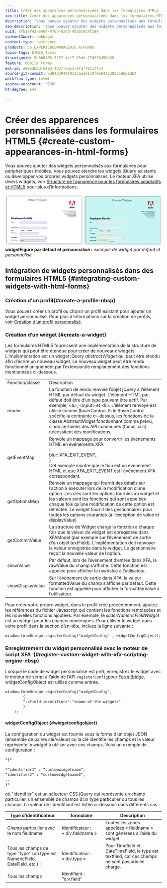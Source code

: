 ```yaml
---
title: Créer des apparences personnalisées dans les formulaires HTML5
seo-title: Créer des apparences personnalisées dans les formulaires HTML5
description: 'Vous pouvez ajouter des widgets personnalisés aux formulaires pour périphériques mobiles. Vous pouvez étendre les widgets jQuery existants ou développer vos propres widgets personnalisés. '
seo-description: 'Vous pouvez ajouter des widgets personnalisés aux formulaires pour périphériques mobiles. Vous pouvez étendre les widgets jQuery existants ou développer vos propres widgets personnalisés. '
uuid: afb16f42-e404-478b-82dd-4b5b59c4f184
contentOwner: robhagat
content-type: reference
products: SG_EXPERIENCEMANAGER/6.4/FORMS
topic-tags: hTML5_forms
discoiquuid: 5d860f05-3257-4cf7-93dd-77d226d59b39
feature: Mobile Forms
exl-id: e9e53b6d-6403-4d37-bac1-efaff0317f34
source-git-commit: bd94d3949f0117aa3e1c9f0e84f7293a5d6b03b4
workflow-type: tm+mt
source-wordcount: '670'
ht-degree: 64%

---
```


# Créer des apparences personnalisées dans les formulaires HTML5 {#create-custom-appearances-in-html-forms}

Vous pouvez ajouter des widgets personnalisés aux formulaires pour périphériques mobiles. Vous pouvez étendre les widgets jQuery existants ou développer vos propres widgets personnalisés. Le moteur XFA utilise divers widgets, voir [Structure de l’apparence pour les formulaires adaptatifs et HTML5](/help/forms/using/introduction-widgets.md) pour plus d’informations.

![Exemple de ](assets/custom-widgets.jpg)
**widgetFigure par défaut et personnalisé :** *exemple de widget par défaut et personnalisé.*

## Intégration de widgets personnalisés dans des formulaires HTML5 {#integrating-custom-widgets-with-html-forms}

### Création d&#39;un profil{#create-a-profile-nbsp}

Vous pouvez créer un profil ou choisir un profil existant pour ajouter un widget personnalisé. Pour plus d’informations sur la création de profils, voir [Création d’un profil personnalisé](/help/forms/using/custom-profile.md).

### Création d’un widget {#create-a-widget}

Les formulaires HTML5 fournissent une implémentation de la structure de widgets qui peut être étendue pour créer de nouveaux widgets. L’implémentation est un widget jQuery *abstractWidget* qui peut être étendu afin d’écrire un nouveau widget. Le nouveau widget peut être rendu fonctionnel uniquement par l’extension/le remplacement des fonctions mentionnées ci-dessous.

<table> 
 <tbody> 
  <tr> 
   <td>Fonction/classe</td> 
   <td>Description</td> 
  </tr> 
  <tr> 
   <td>render</td> 
   <td>La fonction de rendu renvoie l’objet jQuery à l’élément HTML par défaut du widget. L’élément HTML par défaut doit être d’un type pouvant être actif. Par exemple, &lt;a&gt;, &lt;input&gt; et &lt;li&gt;. L’élément renvoyé est utilisé comme $userControl. Si le $userControl spécifie la contrainte ci-dessus, les fonctions de la classe AbstractWidget fonctionnent comme prévu, sinon certaines des API communes (focus, clic) nécessitent des modifications. </td> 
  </tr> 
  <tr> 
   <td>getEventMap</td> 
   <td>Renvoie un mappage pour convertir les événements HTML en événements XFA. <br /> {<br /> blur: XFA_EXIT_EVENT,<br /> }<br /> Cet exemple montre que le flou est un événement HTML et que XFA_EXIT_EVENT est l’événement XFA correspondant. </td> 
  </tr> 
  <tr> 
   <td>getOptionsMap</td> 
   <td>Renvoie un mappage qui fournit des détails sur l’action à exécuter lors de la modification d’une option. Les clés sont les options fournies au widget et les valeurs sont les fonctions qui sont appelées chaque fois qu’une modification de cette option est détectée. Le widget fournit des gestionnaires pour toutes les options courantes (à l’exception de value et displayValue)</td> 
  </tr> 
  <tr> 
   <td>getCommitValue</td> 
   <td>La structure de Widget charge la fonction à chaque fois que la valeur du widget est enregistrée dans XFAModel (par exemple sur l’événement de sortie d’un objet textField). L’implémentation doit renvoyer la valeur enregistrée dans le widget. Le gestionnaire reçoit la nouvelle valeur de l’option.</td> 
  </tr> 
  <tr> 
   <td>showValue</td> 
   <td>Par défaut, lors de l’événement d’entrée dans XFA, la rawValue du champ s’affiche. Cette fonction est appelée pour afficher la rawValue à l’utilisateur. </td> 
  </tr> 
  <tr> 
   <td>showDisplayValue</td> 
   <td>Sur l’événement de sortie dans XFA, la valeur formattedValue du champ s’affiche par défaut. Cette fonction est appelée pour afficher la formattedValue à l’utilisateur. </td> 
  </tr> 
 </tbody> 
</table>

Pour créer votre propre widget, dans le profil créé précédemment, ajoutez les références du fichier Javascript qui contient les fonctions remplacées et les nouvelles fonctions ajoutées. Par exemple, le *sliderNumericFieldWidget* est un widget pour les champs numériques. Pour utiliser le widget dans votre profil dans la section d’en-tête, incluez la ligne suivante :

```
window.formBridge.registerConfig("widgetConfig" , widgetConfigObject);
```

### Enregistrement du widget personnalisé avec le moteur de script XFA   {#register-custom-widget-with-xfa-scripting-engine-nbsp}

Lorsque le code de widget personnalisé est prêt, enregistrez le widget avec le moteur de script à l’aide de l’API `registerConfig`pour [Form Bridge](/help/forms/using/form-bridge-apis.md). widgetConfigObject est utilisé comme entrée.

```
window.formBridge.registerConfig("widgetConfig",
        {
        ".<field-identifier>":"<name-of-the-widget>"
        }
    );
```

#### widgetConfigObject {#widgetconfigobject}

La configuration du widget est fournie sous la forme d’un objet JSON (ensemble de paires clé/valeur) où la clé identifie les champs et la valeur représente le widget à utiliser avec ces champs. Voici un exemple de configuration :

```
*{*

*“identifier1” : “customwidgetname”,  
“identifier2” : “customwidgetname2”,  
..  
}*
```

où &quot;identifier&quot; est un sélecteur CSS jQuery qui représente un champ particulier, un ensemble de champs d’un type particulier ou tous les champs. La valeur de l&#39;identifiant est listée ci-dessous dans différents cas :

| Type d’identificateur | formulaire | Description |
|---|---|---|
| Champ particulier avec le nom fieldname | Identificateur : « div.fieldname » | Toutes les zones appelées « fieldname » sont générées à l’aide du widget. |
| Tous les champs de type &quot;type&quot; (où type est NumericField, DateField, etc.) : | Identificateur : « div.type » | Pour Timefield et DateTimeField, le type est textfield, car ces champs ne sont pas pris en charge. |
| Tous les champs | Identifiant : &quot;div.field&quot; |  |
